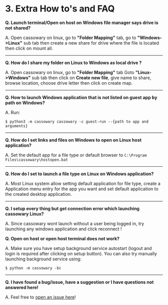 # 3. Extra How to's and FAQ

**Q. Launch terminal/Open on host on Windows file manager says drive is not shared?**

A. Open cassowary on linux, go to **"Folder Mapping"** tab, go to **"Windows->Linux"** sub tab then create a new share for drive where the file is located then click on mount all.

---

**Q. How do I share my folder on Linux to Windows as local drive ?**

A. Open cassowary on linux, go to **"Folder Mapping"** tab Goto **"Linux->Windows"** sub tab then click on **Create new file**, give name to share, browse location, choose drive letter then click on create map.

---

**Q. How to launch Windows application that is not listed on guest app by path on Windows?**

A. Run:

```
$ python3 -m cassowary cassowary -c guest-run --{path to app and arguments}
```

---

**Q. How do I set links and files on Windows to open on Linux host application?**

A. Set the default app for a file type or default browser to `C:\Program Files\cassowary\hostopen.bat`

---

**Q. How do I set to launch a file type on Linux on Windows application?**

A. Most Linux system allow setting default application for file type, create a Application menu entry for the app you want and set default application to the created desktop application.

---

**Q. I setup every thing but get connection error which launching cassowary Linux?**

A. Since cassowary wont launch without a user being logged in, try launching any windows application and click reconnect !

**Q. Open on host or open host terminal does not work?**

A. Make sure you have setup background service autostart (logout and login is required after clicking on setup button). You can also try manually launching background service using:

```
$ python -m cassowary -bc
```
---

**Q. I have found a bug/issue, have a suggestion or I have questions not answered here!**

A. Feel free to [open an issue here](https://github.com/casualsnek/cassowary/issues)!